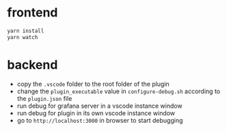 # frontend
```bash
yarn install
yarn watch
```

# backend
- copy the ```.vscode``` folder to the root folder of the plugin
- change the ```plugin_executable``` value in ```configure-debug.sh``` according to the ```plugin.json``` file
- run debug for grafana server in a vscode instance window 
- run debug for plugin in its own vscode instance window
- go to ```http://localhost:3000``` in browser to start debugging
